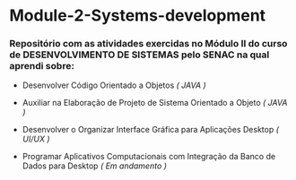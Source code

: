 # Module-2-Systems-development


### Repositório com as atividades exercidas no Módulo II do curso de DESENVOLVIMENTO DE SISTEMAS pelo SENAC na qual aprendi sobre:



- Desenvolver Código Orientado a Objetos
*( JAVA )*

- Auxiliar na Elaboração de Projeto de Sistema Orientado a Objeto
  *( JAVA )*
  
- Desenvolver o Organizar Interface Gráfica para Aplicações Desktop 
  *( UI/UX )*
  
- Programar Aplicativos Computacionais com Integração da Banco de Dados para Desktop
  *( Em andamento )*

